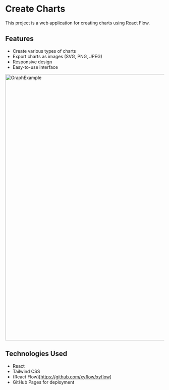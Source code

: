 # Create Charts

This project is a web application for creating charts using React Flow.

## Features

- Create various types of charts
- Export charts as images (SVG, PNG, JPEG)
- Responsive design
- Easy-to-use interface

<img width="841" alt="GraphExample" src="https://github.com/user-attachments/assets/97494be9-5407-4842-9c92-7765e1336d2b">


## Technologies Used

- React
- Tailwind CSS
- (React Flow)[https://github.com/xyflow/xyflow]
- GitHub Pages for deployment
